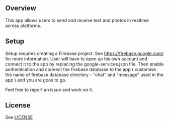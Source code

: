 ## Overview

This app allows users to send and receive text and photos in realtime across platforms.

## Setup

Setup requires creating a Firebase project. See https://firebase.google.com/ for more information.
User will have to open up his own account and connect it to the app by replacing the google-services.json file. Then enable authentication and connect the firebase database to the app ( customise the name of firebase database directory - "chat" and "message" used in the app ) and you are goos to go.

Feel free to report an issue and work on it.


## License
See [LICENSE](LICENSE)
